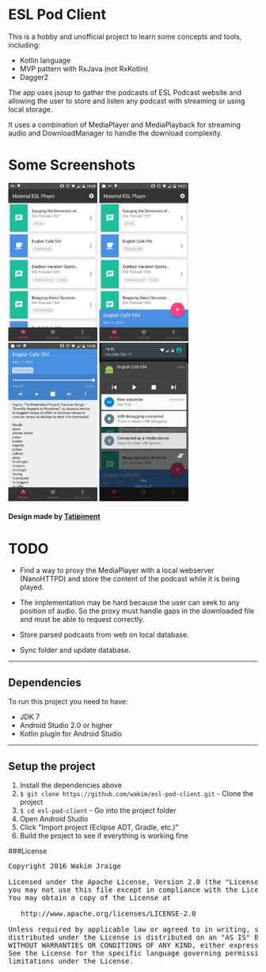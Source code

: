 # ESL Pod Client

This is a hobby and unofficial project to learn some concepts and tools, including:

 - Kotlin language
 - MVP pattern with RxJava (not RxKotlin)
 - Dagger2
 
The app uses jsoup to gather the podcasts of ESL Podcast website and allowing the user to store and listen any podcast with streaming or using local storage.

It uses a combination of MediaPlayer and MediaPlayback for streaming audio and DownloadManager to handle the download complexity.

# Some Screenshots

<img src="art/home.jpg" width="180" height="320" alt="Home" />
<img src="art/player_collapsed.jpg" width="180" height="320" alt="Media Player Collapsed" />
<img src="art/player_full_screen.jpg" width="180" height="320" alt="Medial Player FullScreen" />
<img src="art/media_playback.jpg" width="180" height="320" alt="Media Playback with Notifications" />

#### Design made by [Tatipiment](https://github.com/Tatipiment)

# TODO

 - Find a way to proxy the MediaPlayer with a local webserver (NanoHTTPD) and store the content of the podcast while it is being played.
  - The implementation may be hard because the user can seek to any position of audio. So the proxy must handle gaps in the downloaded file and must be able to request correctly.
 
 - Store parsed podcasts from web on local database.
 - Sync folder and update database.

----

## Dependencies

To run this project you need to have:

 - JDK 7
 - Android Studio 2.0 or higher
 - Kotlin plugin for Android Studio

---

## Setup the project

1. Install the dependencies above
2. `$ git clone https://github.com/wakim/esl-pod-client.git` - Clone the project
3. `$ cd esl-pod-client` - Go into the project folder
4. Open Android Studio
5. Click "Import project (Eclipse ADT, Gradle, etc.)"
6. Build the project to see if everything is working fine

###License
<pre>
Copyright 2016 Wakim Jraige

Licensed under the Apache License, Version 2.0 (the "License");
you may not use this file except in compliance with the License.
You may obtain a copy of the License at

   http://www.apache.org/licenses/LICENSE-2.0

Unless required by applicable law or agreed to in writing, software
distributed under the License is distributed on an "AS IS" BASIS,
WITHOUT WARRANTIES OR CONDITIONS OF ANY KIND, either express or implied.
See the License for the specific language governing permissions and
limitations under the License.
</pre>
